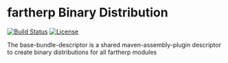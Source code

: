 # fartherp Binary Distribution
[![Build Status](https://travis-ci.org/fartherp/base-bundle-descriptor.svg?branch=master)](https://travis-ci.org/fartherp/base-bundle-descriptor)
[![License](http://img.shields.io/:license-apache-brightgreen.svg)](https://www.apache.org/licenses/LICENSE-2.0.html)

The base-bundle-descriptor is a shared maven-assembly-plugin descriptor to create binary distributions for all fartherp modules
